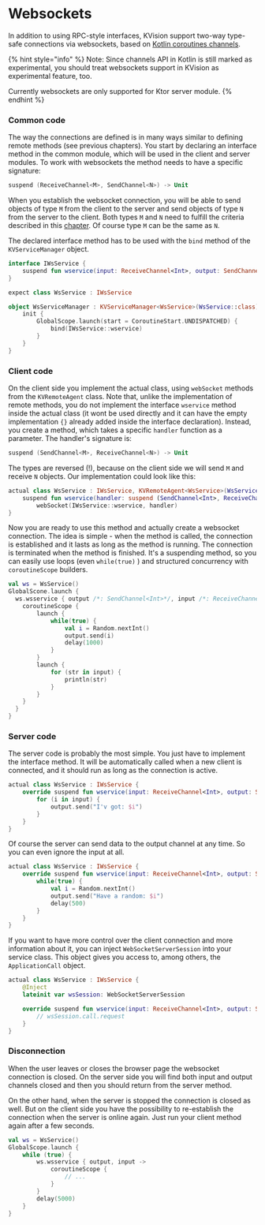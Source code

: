 # Websockets

In addition to using RPC-style interfaces, KVision support two-way type-safe connections via websockets, based on [Kotlin coroutines channels](https://kotlinlang.org/docs/reference/coroutines/channels.html). 

{% hint style="info" %}
Note: Since channels API in Kotlin is still marked as experimental, you should treat websockets support in KVision as experimental feature, too.

Currently websockets are only supported for Ktor server module.
{% endhint %}

### Common code

The way the connections are defined is in many ways similar to defining remote methods \(see previous chapters\). You start by declaring an interface method in the common module, which will be used in the client and server modules. To work with websockets the method needs to have a specific signature:

```kotlin
suspend (ReceiveChannel<M>, SendChannel<N>) -> Unit
```

When you establish the websocket connection, you will be able to send objects of type `M` from the client to the server and send objects of type `N` from the server to the client. Both types `M` and `N` need to  fulfill the criteria described in this [chapter](common-code.md#method-parameters-and-return-value-must-be-of-supported-types). Of course type `M` can be the same as `N`.

The declared interface method has to be used with the `bind` method of the `KVServiceManager` object.

```kotlin
interface IWsService {
    suspend fun wservice(input: ReceiveChannel<Int>, output: SendChannel<String>) {}
}

expect class WsService : IWsService

object WsServiceManager : KVServiceManager<WsService>(WsService::class) {
    init {
        GlobalScope.launch(start = CoroutineStart.UNDISPATCHED) {
            bind(IWsService::wservice)
        }
    }
}
```

### Client code

On the client side you implement the actual class, using `webSocket` methods from the `KVRemoteAgent` class. Note that, unlike the implementation of remote methods, you do not implement the interface `wservice` method inside the actual class \(it wont be used directly and it can have the empty implementation `{}` already added inside the interface declaration\). Instead, you create a method, which takes a specific `handler` function as a parameter. The handler's signature is:

```kotlin
suspend (SendChannel<M>, ReceiveChannel<N>) -> Unit
```

The types are reversed \(!\), because on the client side we will send `M` and receive `N` objects. Our implementation could look like this:

```kotlin
actual class WsService : IWsService, KVRemoteAgent<WsService>(WsServiceManager) {
    suspend fun wservice(handler: suspend (SendChannel<Int>, ReceiveChannel<String>) -> Unit) =
        webSocket(IWsService::wservice, handler)
}
```

Now you are ready to use this method and actually create a websocket connection. The idea is simple - when the method is called, the connection is established and it lasts as long as the method is running. The connection is terminated when the method is finished. It's a suspending method, so you can easily use loops \(even `while(true)` \)  and structured concurrency with `coroutineScope` builders.

```kotlin
val ws = WsService()
GlobalScone.launch {
  ws.wsservice { output /*: SendChannel<Int>*/, input /*: ReceiveChannel<String>*/ ->
    coroutineScope {
        launch {
            while(true) {
                val i = Random.nextInt()
                output.send(i)
                delay(1000)
            }
        }
        launch {
            for (str in input) {
                println(str)
            }
        }
    }
  }
}
```

### Server code

The server code is probably the most simple. You just have to implement the interface method. It will be automatically called when a new client is connected, and it should run as long as the connection is active.

```kotlin
actual class WsService : IWsService {
    override suspend fun wservice(input: ReceiveChannel<Int>, output: SendChannel<String>) {
        for (i in input) {
            output.send("I'v got: $i")
        }
    }
}
```

Of course the server can send data to the output channel at any time. So you can even ignore the input at all.

```kotlin
actual class WsService : IWsService {
    override suspend fun wservice(input: ReceiveChannel<Int>, output: SendChannel<String>) {
        while(true) {
            val i = Random.nextInt()
            output.send("Have a random: $i")
            delay(500)
        }
    }
}
```

If you want to have more control over the client connection and more information about it, you can inject `WebSocketServerSession` into your service class. This object gives you access to, among others, the `ApplicationCall` object.

```kotlin
actual class WsService : IWsService {
    @Inject
    lateinit var wsSession: WebSocketServerSession

    override suspend fun wservice(input: ReceiveChannel<Int>, output: SendChannel<String>) {
        // wsSession.call.request
    }
}
```

### Disconnection

When the user leaves or closes the browser page the websocket connection is closed. On the server side you will find both input and output channels closed and then you should return from the server method.

On the other hand, when the server is stopped the connection is closed as well. But on the client side you have the possibility to re-establish the connection when the server is online again. Just run your client method again after a few seconds.

```kotlin
val ws = WsService()
GlobalScope.launch {
    while (true) {
        ws.wsservice { output, input ->
            coroutineScope {
                // ...
            }
        }
        delay(5000)
    }
}
```

